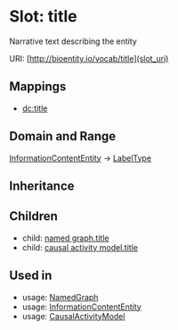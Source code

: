 # Slot: title


Narrative text describing the entity

URI: [http://bioentity.io/vocab/title](slot_uri)
## Mappings

 * [dc:title](http://purl.obolibrary.org/obo/dc_title)
## Domain and Range

[InformationContentEntity](InformationContentEntity.md) -> [LabelType](LabelType.md)
## Inheritance

## Children

 *  child: [named graph.title](named_graph_title.md)
 *  child: [causal activity model.title](causal_activity_model_title.md)
## Used in

 *  usage: [NamedGraph](NamedGraph.md)
 *  usage: [InformationContentEntity](InformationContentEntity.md)
 *  usage: [CausalActivityModel](CausalActivityModel.md)
